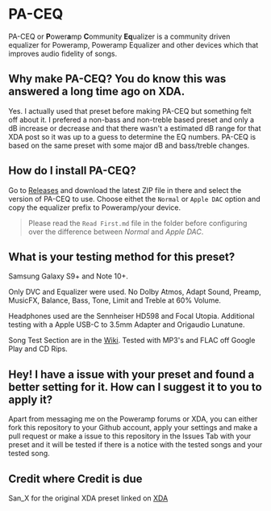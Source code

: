 # PA-CEQ
PA-CEQ or **P**ower**a**mp **C**ommunity **Eq**ualizer is a community driven equalizer for Poweramp, Poweramp Equalizer and other devices which that improves audio fidelity of songs.

## Why make PA-CEQ? You do know this was answered a long time ago on XDA.
Yes. I actually used that preset before making PA-CEQ but something felt off about it. I prefered a non-bass and non-treble based preset and only a dB increase or decrease and that there wasn't a estimated dB range for that XDA post so it was up to a guess to determine the EQ numbers. PA-CEQ is based on the same preset with some major dB and bass/treble changes.

## How do I install PA-CEQ?
Go to [Releases](https://github.com/GanstaKingofSA/PA-CEQ/releases) and download the latest ZIP file in there and select the version of PA-CEQ to use. Choose eithet the `Normal` or `Apple DAC` option and copy the equalizer prefix to Poweramp/your device.
> Please read the `Read First.md` file in the folder before configuring over the difference between *Normal* and *Apple DAC*.

## What is your testing method for this preset? 
Samsung Galaxy S9+ and Note 10+. 

Only DVC and Equalizer were used. No Dolby Atmos, Adapt Sound, Preamp, MusicFX, Balance, Bass, Tone, Limit and Treble at 60% Volume.

Headphones used are the Sennheiser HD598 and Focal Utopia. Additional testing with a Apple USB-C to 3.5mm Adapter and Origaudio Lunatune.

Song Test Section are in the [Wiki](https://github.com/GanstaKingofSA/PA-CEQ/wiki/Songs-Tested). Tested with MP3's and FLAC off Google Play and CD Rips.

## Hey! I have a issue with your preset and found a better setting for it. How can I suggest it to you to apply it?
Apart from messaging me on the Poweramp forums or XDA, you can either fork this repository to your Github account, apply your settings and make a pull request or make a issue to this repository in the Issues Tab with your preset and it will be tested if there is a notice with the tested songs and your tested song.

## Credit where Credit is due
San_X for the original XDA preset linked on [XDA](https://forum.xda-developers.com/showthread.php?t=2674303&page=5)
